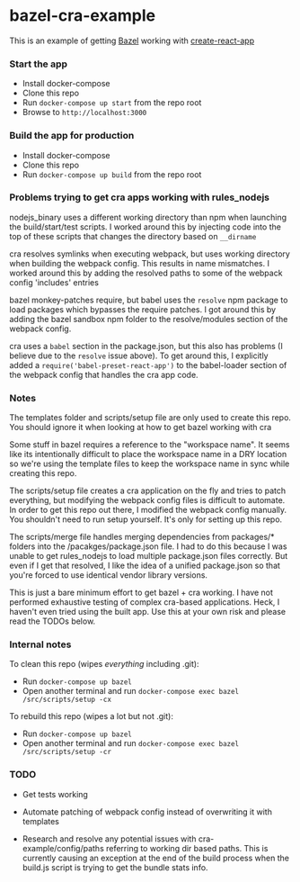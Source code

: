 # bazel-cra-example

This is an example of getting [Bazel](https://github.com/bazelbuild/rules_nodejs) working with [create-react-app](https://github.com/facebook/create-react-app)

### Start the app

* Install docker-compose
* Clone this repo
* Run `docker-compose up start` from the repo root
* Browse to `http://localhost:3000`

### Build the app for production

* Install docker-compose
* Clone this repo
* Run `docker-compose up build` from the repo root

### Problems trying to get cra apps working with rules_nodejs

nodejs_binary uses a different working directory than npm when launching the
build/start/test scripts. I worked around this by injecting code into the top
of these scripts that changes the directory based on `__dirname`

cra resolves symlinks when executing webpack, but uses working directory when
building the webpack config. This results in name mismatches. I worked around
this by adding the resolved paths to some of the webpack config 'includes'
entries

bazel monkey-patches require, but babel uses the `resolve` npm package to load
packages which bypasses the require patches. I got around this by adding the
bazel sandbox npm folder to the resolve/modules section of the webpack config.

cra uses a `babel` section in the package.json, but this also has problems (I
believe due to the `resolve` issue above). To get around this, I explicitly
added a `require('babel-preset-react-app')` to the babel-loader section of the
webpack config that handles the cra app code.

### Notes

The templates folder and scripts/setup file are only used to create this repo.
You should ignore it when looking at how to get bazel working with cra

Some stuff in bazel requires a reference to the "workspace name". It seems
like its intentionally difficult to place the workspace name in a DRY location
so we're using the template files to keep the workspace name in sync while
creating this repo.

The scripts/setup file creates a cra application on the fly and tries to patch
everything, but modifying the webpack config files is difficult to automate. In
order to get this repo out there, I modified the webpack config manually. You
shouldn't need to run setup yourself. It's only for setting up this repo.

The scripts/merge file handles merging dependencies from packages/* folders into
the /pacakges/package.json file. I had to do this because I was unable to get
rules_nodejs to load multiple package.json files correctly. But even if I get
that resolved, I like the idea of a unified package.json so that you're forced
to use identical vendor library versions.

This is just a bare minimum effort to get bazel + cra working. I have not
performed exhaustive testing of complex cra-based applications. Heck, I haven't
even tried using the built app. Use this at your own risk and please read the
TODOs below.

### Internal notes

To clean this repo (wipes *everything* including .git):

* Run `docker-compose up bazel`
* Open another terminal and run `docker-compose exec bazel /src/scripts/setup -cx`

To rebuild this repo (wipes a lot but not .git):

* Run `docker-compose up bazel`
* Open another terminal and run `docker-compose exec bazel /src/scripts/setup -cr`

### TODO

* Get tests working

* Automate patching of webpack config instead of overwriting it with templates

* Research and resolve any potential issues with cra-example/config/paths referring to working dir based paths. This is currently causing an exception at the end of the build process when the build.js script is trying to get the bundle stats info.
